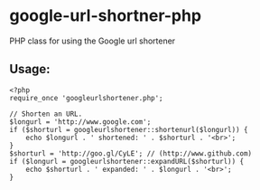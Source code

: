 google-url-shortner-php
=======================

PHP class for using the Google url shortener

## Usage:
	<?php
	require_once 'googleurlshortener.php';
	
	// Shorten an URL.
	$longurl = 'http://www.google.com';
	if ($shorturl = googleurlshortener::shortenurl($longurl)) {
		echo $longurl . ' shortened: ' . $shorturl . '<br>';
	}
	$shorturl = 'http://goo.gl/CyLE'; // (http://www.github.com)
	if ($longurl = googleurlshortener::expandURL($shorturl)) {
		echo $shorturl . ' expanded: ' . $longurl . '<br>';
	}